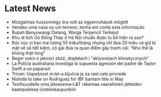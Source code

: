 # Latest News
-  Mozgalmas huszonnégy óra volt az egyenruhások mögött
-  Vendeu uma casa ou um terreno, tenha em conta esta informação
-  Bupati Banyuwangi Datang, Warga Terpencil Terkejut
-  Khu di tích Gò Đống Thây ở Hà Nội chuẩn được tu bổ hiện ra sao?
-  Bức xúc vì bạn trai lương 55 triệu/tháng nhưng chỉ đưa 20 triệu và giữ bí mật về sổ tiết kiệm, cô gái đưa ra quan điểm gây tranh cãi: “Như thế là không thật lòng”
-  Beger ostro o jakości zbóż, dopłatach i "aktywistach klimatycznych"
-  La Policía australiana investiga la supuesta agresión del padre de Taylor Swift a un paparazi
-  Trivan: Uspešnost m:tel-a ključna je za rast cele privrede
-  Nishida to take on Rodriguez for IBF bantam title in May
-  Teollisuudelle oma jäteasema–L&T rakentaa vaarallisten jätteiden kaatopaikkaa Uuteenkaupunkiin
